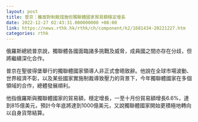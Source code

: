 ```yaml
---
layout: post
title: 普京：雖面對制裁措施但獨聯體國家貿易額穩定增長
date: 2022-12-27 02:43:31.000000000 +08:00
link: https://news.rthk.hk/rthk/ch/component/k2/1681434-20221227.htm
categories: rthk
---
```


俄羅斯總統普京說，獨聯體各國面臨諸多挑戰及威脅，成員國之間亦存在分歧，但將繼續深化合作。

普京在聖彼得堡舉行的獨聯體國家領導人非正式會晤致辭。他說在全球市場波動、世界經濟不彰，以及某些國家實施制裁導致壓力的背景下，今年獨聯體國家在多個領域的合作，總體發展順利。

他指俄羅斯與獨聯體國家的貿易額，穩定增長，一至十月份貿易額增長6.6%，達到815億美元，預計今年底將達到1000億美元，又說獨聯體國家開始更積極地轉向以自身貨幣結算。
